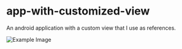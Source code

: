 # app-with-customized-view
An android application with a custom view that I use as references.

![Example Image](https://imgur.com/p3HqBaC.png)
